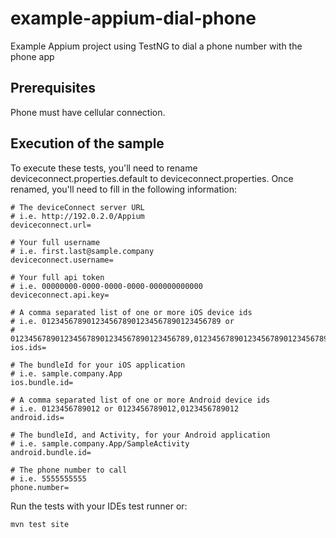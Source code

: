 # example-appium-dial-phone
Example Appium project using TestNG to dial a phone number with the phone app

## Prerequisites 

Phone must have cellular connection.

## Execution of the sample

To execute these tests, you'll need to rename deviceconnect.properties.default to deviceconnect.properties. Once renamed, you'll need to fill in the following information:

```
# The deviceConnect server URL
# i.e. http://192.0.2.0/Appium
deviceconnect.url=

# Your full username
# i.e. first.last@sample.company
deviceconnect.username=

# Your full api token
# i.e. 00000000-0000-0000-0000-000000000000
deviceconnect.api.key=

# A comma separated list of one or more iOS device ids
# i.e. 0123456789012345678901234567890123456789 or
# 0123456789012345678901234567890123456789,0123456789012345678901234567890123456789
ios.ids=

# The bundleId for your iOS application
# i.e. sample.company.App
ios.bundle.id=

# A comma separated list of one or more Android device ids
# i.e. 0123456789012 or 0123456789012,0123456789012
android.ids=

# The bundleId, and Activity, for your Android application
# i.e. sample.company.App/SampleActivity
android.bundle.id=

# The phone number to call
# i.e. 5555555555
phone.number=
```

Run the tests with your IDEs test runner or:

`mvn test site`


